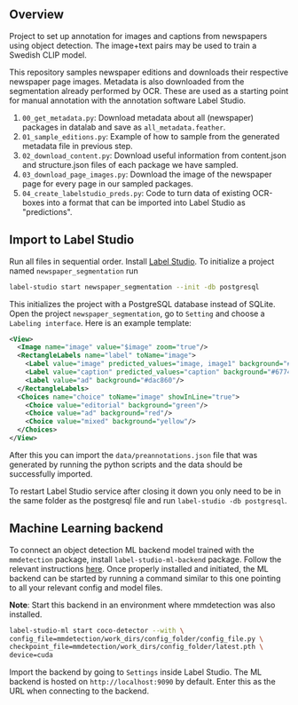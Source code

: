 ## Overview

Project to set up annotation for images and captions from newspapers using object detection. The image+text pairs may be used to train a Swedish CLIP model. 

This repository samples newspaper editions and downloads their respective newspaper page images. Metadata is also downloaded from the segmentation already performed by OCR. These are used as a starting point for manual annotation with the annotation software Label Studio. 

1. `00_get_metadata.py`: Download metadata about all (newspaper) packages in datalab and save as `all_metadata.feather`.
2. `01_sample_editions.py`: Example of how to sample from the generated metadata file in previous step. 
3. `02_download_content.py`: Download useful information from content.json and structure.json files of each package we have sampled.
4. `03_download_page_images.py`: Download the image of the newspaper page for every page in our sampled packages. 
5. `04_create_labelstudio_preds.py`: Code to turn data of existing OCR-boxes into a format that can be imported into Label Studio as "predictions".

## Import to Label Studio

Run all files in sequential order. Install [Label Studio](https://labelstud.io/). To initialize a project named `newspaper_segmentation` run

```bash
label-studio start newspaper_segmentation --init -db postgresql
```

This initializes the project with a PostgreSQL database instead of SQLite. Open the project `newspaper_segmentation`, go to `Setting` and choose a `Labeling interface`. Here is an example template:

```xml
<View>
  <Image name="image" value="$image" zoom="true"/>
  <RectangleLabels name="label" toName="image">
    <Label value="image" predicted_values="image, image1" background="#e3736d"/>
    <Label value="caption" predicted_values="caption" background="#6774c0"/>
    <Label value="ad" background="#dac860"/>
  </RectangleLabels>
  <Choices name="choice" toName="image" showInLine="true">
    <Choice value="editorial" background="green"/>
    <Choice value="ad" background="red"/>
    <Choice value="mixed" background="yellow"/>
  </Choices>
</View>
```

After this you can import the `data/preannotations.json` file that was generated by running the python scripts and the data should be successfully imported.

To restart Label Studio service after closing it down you only need to be in the same folder as the postgresql file and run `label-studio -db postgresql`.

## Machine Learning backend

To connect an object detection ML backend model trained with the `mmdetection` package, install `label-studio-ml-backend` package. Follow the relevant instructions [here](https://github.com/heartexlabs/label-studio/blob/master/docs/source/tutorials/object-detector.md). Once properly installed and initiated, the ML backend can be started by running a command similar to this one pointing to all your relevant config and model files. 

**Note**: Start this backend in an environment where mmdetection was also installed. 

```bash
label-studio-ml start coco-detector --with \
config_file=mmdetection/work_dirs/config_folder/config_file.py \
checkpoint_file=mmdetection/work_dirs/config_folder/latest.pth \
device=cuda
```

Import the backend by going to `Settings` inside Label Studio. The ML backend is hosted on `http://localhost:9090` by default. Enter this as the URL when connecting to the backend. 